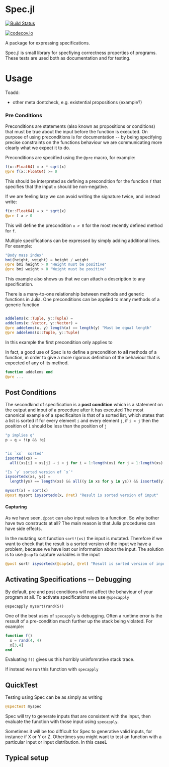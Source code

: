 # Spec.jl

[![Build Status](https://travis-ci.org/zenna/Spec.jl.svg?branch=master)](https://travis-ci.org/zenna/Spec.jl)

[![codecov.io](http://codecov.io/github/zenna/Spec.jl/coverage.svg?branch=master)](http://codecov.io/github/zenna/Spec.jl?branch=master)

A package for expressing specifications.

Spec.jl is small library for specfiying correctness properties of programs.
These tests are used both as documentation and for testing.

# Usage

Toadd:

- other meta dontcheck, e.g. existential propositions (example?)

### Pre Conditions

Preconditions are statements (also known as propositions or conditions) that must be true about the input before the function is executed.
On purpose of using preconditions is for documentation -- by being specifying precise constraints on the functions behaviour we are communicating more clearly what we expect it to do.

Preconditions are specified using the `@pre` macro, for example:

```julia
f(x::Float64) = x * sqrt(x)
@pre f(x::Float64) >= 0
```

This should be interpreted as defining a precondition for the function `f` that specifies that the input `x` should be non-negative.

If we are feeling lazy we can avoid writing the signature twice, and instead write:

```julia
f(x::Float64) = x * sqrt(x)
@pre f x > 0
```

This will define the precondition `x > 0` for the most recently defined method for `f`.

Multiple specifications can be expressed by simply adding additional lines.  For example:

```julia
"Body mass index"
bmi(height, weight) = height / weight 
@pre bmi height > 0 "Height must be positive"
@pre bmi weight > 0 "Weight must be positive"
```

This example also shows us that we can attach a description to any specification.

There is a many-to-one relationship between methods and generic functions in Julia.
One preconditions can be applied to many methods of a generic function

```julia

addelems(x::Tuple, y::Tuple) = 
addelems(x::Vector, y::Vector) = 
@pre addelems(x, y) length(x) == length(y) "Must be equal length"
@pre addelems(x::Tuple, y::Tuple) 
```
In this example the first precondition only applies to 

In fact, a good use of Spec is to define a precondition to __all__ methods of a function, in order to give a more rigorous definition of the behaviour that is expected of any of its method.

```julia
function addelems end
@pre ...
```


## Post Conditions

The secondkind of specification is a __post condition__ which is a statement on the output and input of a proecdure after it has executed
The most canonical example of a specificaiton is that of a sorted list, which states that a list is sorted if for every element `i` and every element `j`, if `i < j` then the position of `i` should be less than the position of `j`  


```julia
"p implies q"
p → q = !(p && !q)


"is `xs`  sorted"
issorted(xs) = 
  all((xs[i] < xs[j] → i < j for i = 1:length(xs) for j = 1:length(xs) if i != j))

"Is `y` sorted version of `x`"
isysortedx(xs, ys) = 
  length(ys) == length(xs) && all((y in xs for y in ys)) && issorted(y)

mysort(x) = sort(x)
@post mysort isysortedx(x, @ret) "Result is sorted version of input"
```


#### Capturing

As we have seen, `@post` can also input values to a function.  So why bother have two constructs at all?
The main reason is that Julia procedures can have side effects.

In the mutating sort function `sort!(xs)` the input is mutated.
Therefore if we want to check that the result is a sorted version of the input we have a problem, because we have lost our information about the input.
The solution is to use `@cap` to capture variables in the input

```julia
@post sort! isysortedx(@cap(x), @ret) "Result is sorted version of input"
```

## Activating Specifications -- Debugging
By default, pre and post conditions will not affect the behaviour of your program at all.
To activate specifications we use `@specapply`

```
@specapply mysort(rand(5))
```

One of the best uses of `specapply` is debugging.  Often a runtime error is the ressult of a pre-condition much further up the stack being violated.
For example:

```julia
function f()
  x = rand(4, 4)
  x[3,4]
end
```

Evaluating `f()` gives us this horribly uninfomrative stack trace.

If instead we run this function with `specapply`

## QuickTest
Testing using Spec can be as simply as writing


```julia
@spectest myspec
```

Spec will try to generate inputs that are consistent with the input, then evaluate the function with those input using `specapply`.

Sometimes it will be too difficult for Spec to generative valid inputs, for instance if X or Y or Z.
Othertimes you might want to test an function with a particular input or input distribution.
In this caseL

## Typical setup